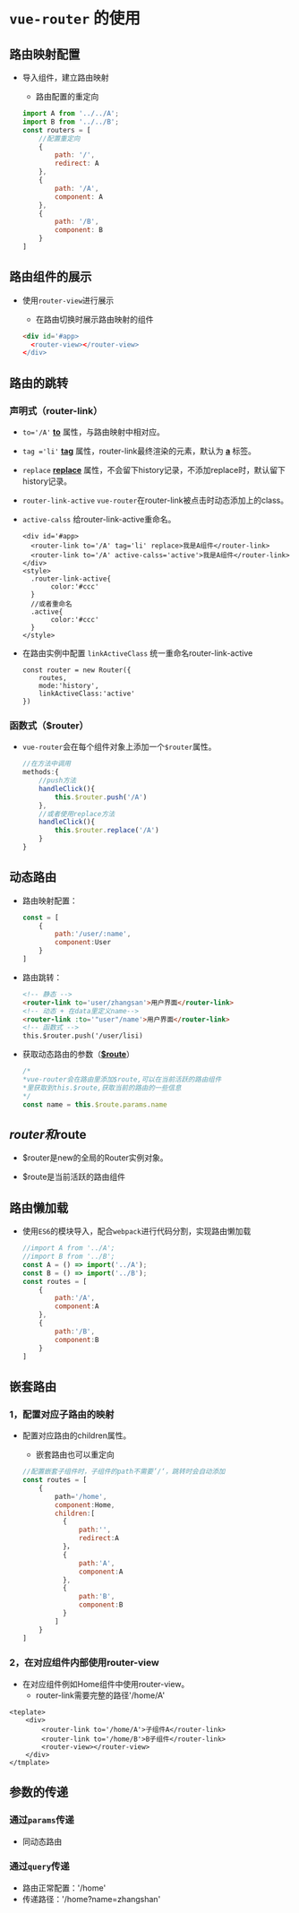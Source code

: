 # `vue-router` 的使用

## 路由映射配置

- 导入组件，建立路由映射

  - 路由配置的重定向

  ```javascript
  import A from '../../A';
  import B from '../../B';
  const routers = [
      //配置重定向
      {
          path: '/',
          redirect: A
      },
      {
          path: '/A',
          component: A
      },
      {
          path: '/B',
          component: B
      }
  ]
  ```


## 路由组件的展示

- 使用`router-view`进行展示

  - 在路由切换时展示路由映射的组件

  ```html
  <div id='#app>
  	<router-view></router-view>
  </div>
  ```


## 路由的跳转

### 声明式（router-link）

- `to='/A'`  <u>**to**</u>  属性，与路由映射中相对应。

- `tag ='li'`  **<u>tag</u>**  属性，router-link最终渲染的元素，默认为   **<u>a</u>**  标签。

- `replace`   **<u>replace</u>**  属性，不会留下history记录，不添加replace时，默认留下history记录。

- `router-link-active`  `vue-router`在router-link被点击时动态添加上的class。

- `active-calss`  给router-link-active重命名。

  ```
  <div id='#app>
  	<router-link to='/A' tag='li' replace>我是A组件</router-link>
  	<router-link to='/A' active-calss='active'>我是A组件</router-link>
  </div>
  <style>
  	.router-link-active{
         color:'#ccc'                                       
  	}
  	//或者重命名
  	.active{
         color:'#ccc'                                       
  	}
  </style>
  ```




- 在路由实例中配置  `linkActiveClass`  统一重命名router-link-active

  ```
  const router = new Router({
      routes,
      mode:'history',
      linkActiveClass:'active'
  })
  ```


### 函数式（$router）

- `vue-router`会在每个组件对象上添加一个`$router`属性。

  ```javascript
  //在方法中调用
  methods:{
      //push方法
      handleClick(){
          this.$router.push('/A')
      },
      //或者使用replace方法
      handleClick(){
          this.$router.replace('/A')
      }
  }
  ```


## 动态路由

- 路由映射配置：

  ```javascript
  const = [
      {
          path:'/user/:name',
          component:User
      }
  ]
  ```



- 路由跳转：

  ```html
  <!-- 静态 -->
  <router-link to='user/zhangsan'>用户界面</router-link>
  <!-- 动态 + 在data里定义name-->
  <router-link :to='"user"/name'>用户界面</router-link>
  <!-- 函数式 -->
  this.$router.push('/user/lisi)
  ```


- 获取动态路由的参数（<u>**$route**</u>）

  ```javascript
  /*
  *vue-router会在路由里添加$route,可以在当前活跃的路由组件
  *里获取到this.$route,获取当前的路由的一些信息
  */
  const name = this.$route.params.name
  ```


## $router和$route

- $router是new的全局的Router实例对象。

- $route是当前活跃的路由组件


## 路由懒加载

- 使用`ES6`的模块导入，配合`webpack`进行代码分割，实现路由懒加载

  ```javascript
  //import A from '../A';
  //import B from '../B';
  const A = () => import('../A');
  const B = () => import('../B');
  const routes = [
      {
          path:'/A',
          component:A
      },
      {
          path:'/B',
          component:B
      }
  ]
  ```


## 嵌套路由

### 1，配置对应子路由的映射

- 配置对应路由的children属性。

  - 嵌套路由也可以重定向

  ```javascript
  //配置嵌套子组件时，子组件的path不需要’/‘，跳转时会自动添加
  const routes = [
      {
          path='/home',
          component:Home,
          children:[
          	{
          		path:'',
          		redirect:A
      		}，
          	{
          		path:'A',
          		component:A
      		},
      		{
          		path:'B',
          		component:B
      		}
          ]
      }
  ]
  ```


### 2，在对应组件内部使用router-view

- 在对应组件例如Home组件中使用router-view。
  - router-link需要完整的路径'/home/A'

```
<teplate>
	<div>
		<router-link to='/home/A'>子组件A</router-link>
		<router-link to='/home/B'>B子组件</router-link>
		<router-view></router-view>
	</div>
</tmplate>
```



## 参数的传递

### 通过`params`传递

- 同动态路由

### 通过`query`传递

- 路由正常配置：'/home'
- 传递路径：'/home?name=zhangshan'